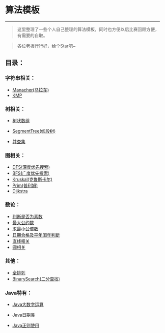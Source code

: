 # 算法模板

---

> 这里整理了一些个人自己整理的算法模板，同时也方便以后比赛回顾方便，有需要的自取。

> 各位老板行行好，给个Star吧~



## 目录：

### 字符串相关：

 * [Manacher(马拉车)](https://github.com/Changbaiqi/AlgorithmTemplate/blob/main/Manacher.md)
 * [KMP](https://github.com/Changbaiqi/AlgorithmTemplate/blob/main/KMP.md)
 ### 树相关：

* [树状数组](https://github.com/Changbaiqi/AlgorithmTemplate/blob/main/树状数组.md)

* [SegmentTree(线段树)](https://github.com/Changbaiqi/AlgorithmTemplate/blob/main/SegmentTree(线段树).md)

 * [并查集](https://github.com/Changbaiqi/AlgorithmTemplate/blob/main/并查集.md)
 ### 图相关：
 * [DFS(深度优先搜索)](https://github.com/Changbaiqi/AlgorithmTemplate/blob/main/DFS.md)
 * [BFS(广度优先搜索)](https://github.com/Changbaiqi/AlgorithmTemplate/blob/main/BFS.md)
 * [Kruskal(克鲁斯卡尔)](https://github.com/Changbaiqi/AlgorithmTemplate/blob/main/Kruskal.md)
 * [Prim(普利姆)](https://github.com/Changbaiqi/AlgorithmTemplate/blob/main/Prim.md)
 * [Dijkstra](https://github.com/Changbaiqi/AlgorithmTemplate/blob/main/DIjkstra.md)

 ### 数论：

 * [判断是否为素数](https://github.com/Changbaiqi/AlgorithmTemplate/blob/main/判断是否为素数.md)
 * [最大公约数](https://github.com/Changbaiqi/AlgorithmTemplate/blob/main/最大公约数.md)
 * [求最小公倍数](https://github.com/Changbaiqi/AlgorithmTemplate/blob/main/求最小公倍数.md)
 * [日期合格及平年闰年判断](https://github.com/Changbaiqi/AlgorithmTemplate/blob/main/日期合格及平年闰年判断.md)
 * [直线相关](https://github.com/Changbaiqi/AlgorithmTemplate/blob/main/直线.md)
 * [圆相关](https://github.com/Changbaiqi/AlgorithmTemplate/blob/main/圆相关.md)

 ### 其他：

 * [全排列](https://github.com/Changbaiqi/AlgorithmTemplate/blob/main/全排列.md)
 * [BinarySearch(二分查找)](https://github.com/Changbaiqi/AlgorithmTemplate/blob/main/BinarySearch.md)

### Java特有：

* [Java大数字运算](https://github.com/Changbaiqi/AlgorithmTemplate/blob/main/Java大数字运算使用技巧.md)

* [Java日期类](https://github.com/Changbaiqi/AlgorithmTemplate/blob/main/Java日期类使用技巧.md)

* [Java正则使用](https://github.com/Changbaiqi/AlgorithmTemplate/blob/main/Java正则使用技巧.md)
